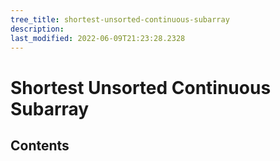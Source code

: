 ```yaml
---
tree_title: shortest-unsorted-continuous-subarray
description: 
last_modified: 2022-06-09T21:23:28.2328
---
```


# Shortest Unsorted Continuous Subarray

## Contents
